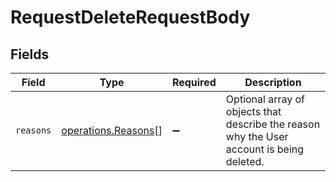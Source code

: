 # RequestDeleteRequestBody


## Fields

| Field                                                                                     | Type                                                                                      | Required                                                                                  | Description                                                                               |
| ----------------------------------------------------------------------------------------- | ----------------------------------------------------------------------------------------- | ----------------------------------------------------------------------------------------- | ----------------------------------------------------------------------------------------- |
| `reasons`                                                                                 | [operations.Reasons](../../models/operations/reasons.md)[]                                | :heavy_minus_sign:                                                                        | Optional array of objects that describe the reason why the User account is being deleted. |